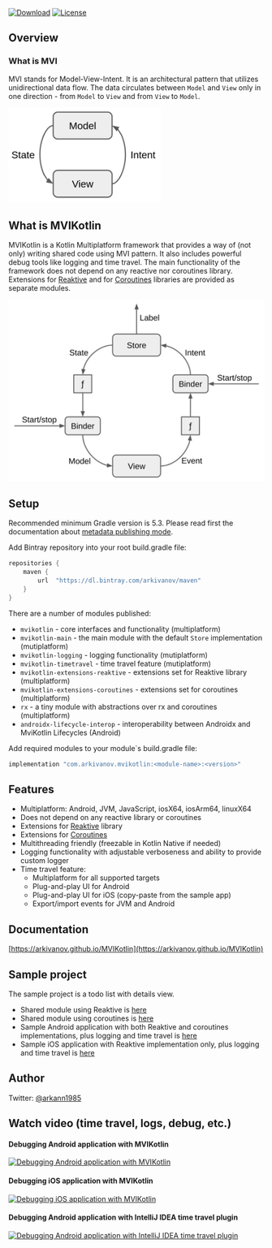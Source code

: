[![Download](https://api.bintray.com/packages/arkivanov/maven/mvikotlin/images/download.svg)](https://bintray.com/badoo/maven/reaktive/_latestVersion)
[![License](https://img.shields.io/badge/License-Apache/2.0-blue.svg)](https://github.com/arkivanov/MVIKotlin/blob/master/LICENSE)

## Overview

### What is MVI
MVI stands for Model-View-Intent. It is an architectural pattern that utilizes unidirectional data flow. The data circulates between `Model` and `View` only in one direction - from `Model` to `View` and from `View` to `Model`.

<img src="docs/media/mvi.jpg" alt="MVI" width="300"/>

## What is MVIKotlin
MVIKotlin is a Kotlin Multiplatform framework that provides a way of (not only) writing
shared code using MVI pattern. It also includes powerful debug tools like
logging and time travel. The main functionality of the framework does not depend on any
reactive nor coroutines library. Extensions for [Reaktive](https://github.com/badoo/Reaktive)
and for [Coroutines](https://github.com/Kotlin/kotlinx.coroutines) libraries are 
provided as separate modules.  

<img src="docs/media/mvikotlin.jpg" alt="MVIKotlin" width="600"/>

## Setup
Recommended minimum Gradle version is 5.3. Please read first the documentation about
[metadata publishing mode](https://kotlinlang.org/docs/reference/building-mpp-with-gradle.html#experimental-metadata-publishing-mode).

Add Bintray repository into your root build.gradle file:
```groovy
repositories {
    maven {
        url  "https://dl.bintray.com/arkivanov/maven"
    }
}
```

There are a number of modules published:
- `mvikotlin` - core interfaces and functionality (multiplatform)
- `mvikotlin-main` - the main module with the default `Store` implementation (mutiplatform)
- `mvikotlin-logging` - logging functionality (mutiplatform)
- `mvikotlin-timetravel` - time travel feature (mutiplatform)
- `mvikotlin-extensions-reaktive` - extensions set for Reaktive library (multiplatform)
- `mvikotlin-extensions-coroutines` - extensions set for coroutines (multiplatform)
- `rx` - a tiny module with abstractions over rx and coroutines (multiplatform)
- `androidx-lifecycle-interop` - interoperability between Androidx and MviKotlin Lifecycles (Android)

Add required modules to your module`s build.gradle file:
```groovy
implementation "com.arkivanov.mvikotlin:<module-name>:<version>"
```

## Features
* Multiplatform: Android, JVM, JavaScript, iosX64, iosArm64, linuxX64
* Does not depend on any reactive library or coroutines
* Extensions for [Reaktive](https://github.com/badoo/Reaktive) library
* Extensions for [Coroutines](https://github.com/Kotlin/kotlinx.coroutines)
* Multithreading friendly (freezable in Kotlin Native if needed)
* Logging functionality with adjustable verboseness and ability to provide custom logger
* Time travel feature:
  * Multiplatform for all supported targets
  * Plug-and-play UI for Android
  * Plug-and-play UI for iOS (copy-paste from the sample app)
  * Export/import events for JVM and Android

## Documentation

[https://arkivanov.github.io/MVIKotlin](https://arkivanov.github.io/MVIKotlin)

## Sample project

The sample project is a todo list with details view.
* Shared module using Reaktive is [here](sample/todo-reaktive)   
* Shared module using coroutines is [here](sample/todo-coroutines)
* Sample Android application with both Reaktive and coroutines implementations, plus logging and time travel is [here](sample/todo-app-android)
* Sample iOS application with Reaktive implementation only, plus logging and time travel is [here](sample/todo-app-ios)   

## Author
Twitter: [@arkann1985](https://twitter.com/arkann1985)

## Watch video (time travel, logs, debug, etc.)

#### Debugging Android application with MVIKotlin
[![Debugging Android application with MVIKotlin](https://img.youtube.com/vi/_bbxR503-u0/0.jpg)](https://youtu.be/_bbxR503-u0)

#### Debugging iOS application with MVIKotlin
[![Debugging iOS application with MVIKotlin](https://img.youtube.com/vi/MJCYQzeL-w8/0.jpg)](https://youtu.be/MJCYQzeL-w8)

#### Debugging Android application with IntelliJ IDEA time travel plugin
[![Debugging Android application with IntelliJ IDEA time travel plugin](https://img.youtube.com/vi/Tr2ayOcVU34/0.jpg)](https://youtu.be/Tr2ayOcVU34)
